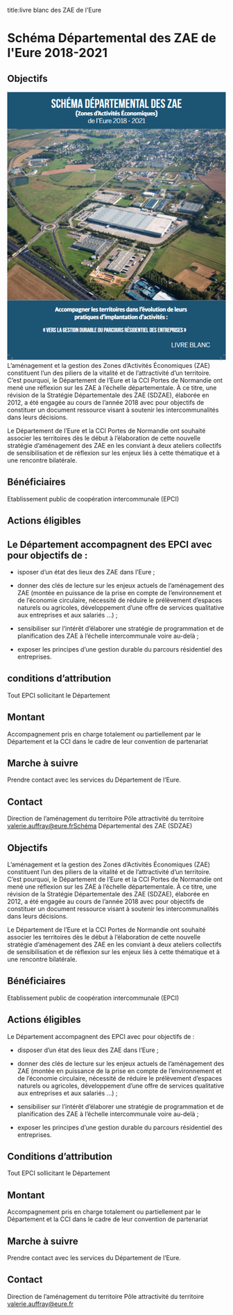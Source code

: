 title:livre blanc des ZAE de l'Eure 

# Schéma Départemental des ZAE de l'Eure 2018-2021

## Objectifs

![couverture >](couverture_livre_eure.jpg) L’aménagement et la gestion des Zones d’Activités Économiques (ZAE) constituent l’un des piliers de la vitalité et de l’attractivité d’un territoire. C’est pourquoi, le Département de l’Eure et la CCI Portes de Normandie ont mené une réflexion sur les ZAE à l’échelle départementale. À ce titre, une révision de la Stratégie Départementale des ZAE (SDZAE), élaborée en 2012, a été engagée au cours de l’année 2018 avec pour objectifs de constituer un document ressource visant à soutenir les intercommunalités dans leurs décisions.

Le Département de l’Eure et la CCI Portes de Normandie ont souhaité associer les territoires dès le début à l’élaboration de cette nouvelle stratégie d’aménagement des ZAE en les conviant à deux ateliers collectifs de sensibilisation et de réflexion sur les enjeux liés à cette thématique et à une rencontre bilatérale.


## Bénéficiaires

Etablissement public de coopération intercommunale (EPCI)

## Actions éligibles

## Le Département accompagnent des EPCI avec pour objectifs de :

* isposer d’un état des lieux des ZAE dans l’Eure ;

* donner des clés de lecture sur les enjeux actuels de l’aménagement des ZAE (montée en puissance de la prise en compte de l’environnement et de l’économie circulaire, nécessité de réduire le prélèvement d’espaces naturels ou agricoles, développement d’une offre de services qualitative aux entreprises et aux salariés …) ;

* sensibiliser sur l’intérêt d’élaborer une stratégie de programmation et de planification des ZAE à l’échelle intercommunale voire au-delà ;

* exposer les principes d’une gestion durable du parcours résidentiel des entreprises.

 

## conditions d’attribution
Tout EPCI sollicitant le Département

## Montant
Accompagnement pris en charge totalement ou partiellement par le Département et la CCI dans le cadre de leur convention de partenariat

## Marche à suivre
Prendre contact avec les services du Département de l’Eure.

## Contact

Direction de l’aménagement du territoire
Pôle attractivité du territoire
valerie.auffray@eure.frSchéma Départemental des ZAE (SDZAE)

 

## Objectifs
L’aménagement et la gestion des Zones d’Activités Économiques (ZAE) constituent l’un des piliers de la vitalité et de l’attractivité d’un territoire. C’est pourquoi, le Département de l’Eure et la CCI Portes de Normandie ont mené une réflexion sur les ZAE à l’échelle départementale. À ce titre, une révision de la Stratégie Départementale des ZAE (SDZAE), élaborée en 2012, a été engagée au cours de l’année 2018 avec pour objectifs de constituer un document ressource visant à soutenir les intercommunalités dans leurs décisions.

Le Département de l’Eure et la CCI Portes de Normandie ont souhaité associer les territoires dès le début à l’élaboration de cette nouvelle stratégie d’aménagement des ZAE en les conviant à deux ateliers collectifs de sensibilisation et de réflexion sur les enjeux liés à cette thématique et à une rencontre bilatérale.

## Bénéficiaires
Etablissement public de coopération intercommunale (EPCI)

## Actions éligibles
Le Département accompagnent des EPCI avec pour objectifs de :

* disposer d’un état des lieux des ZAE dans l’Eure ;

* donner des clés de lecture sur les enjeux actuels de l’aménagement des ZAE (montée en puissance de la prise en compte de l’environnement et de l’économie circulaire, nécessité de réduire le prélèvement d’espaces naturels ou agricoles, développement d’une offre de services qualitative aux entreprises et aux salariés …) ;

* sensibiliser sur l’intérêt d’élaborer une stratégie de programmation et de planification des ZAE à l’échelle intercommunale voire au-delà ;

* exposer les principes d’une gestion durable du parcours résidentiel des entreprises.

 

## Conditions d’attribution
Tout EPCI sollicitant le Département

## Montant
Accompagnement pris en charge totalement ou partiellement par le Département et la CCI dans le cadre de leur convention de partenariat

## Marche à suivre
Prendre contact avec les services du Département de l’Eure.

 

## Contact
Direction de l’aménagement du territoire
Pôle attractivité du territoire
valerie.auffray@eure.fr